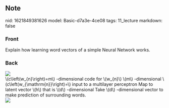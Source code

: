 ## Note
nid: 1621849381626
model: Basic-d7a3e-4ce08
tags: 11_lecture
markdown: false

### Front
Explain how learning word vectors of a simple Neural Network works.

### Back
<img src="paste-f3d944511f15ace4e18a08106adc5ed55a97cd71.jpg">
<div>
  \(c\left(w_{n}\right)=m\) -dimensional code for \(w_{n}\) \(m\)
  -dimensional \(c\left(w_{\mathrm{n}}\right)=\) input to a
  multilayer perceptron Map to latent vector \(h\) that is \(d\)
  -dimensional Take \(d\) -dimensional vector to make prediction of
  surrounding words.
</div>
<div>
  <div><img src=
  "paste-411bbb87a2523a96dbe9923b681e1354bbc00c03.jpg"></div>
</div>
